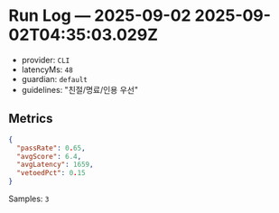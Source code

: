 # Run Log — 2025-09-02 2025-09-02T04:35:03.029Z

- provider: `CLI`
- latencyMs: `48`
- guardian: `default`
- guidelines: "친절/명료/인용 우선"

## Metrics

```json
{
  "passRate": 0.65,
  "avgScore": 6.4,
  "avgLatency": 1659,
  "vetoedPct": 0.15
}
```

Samples: `3`
